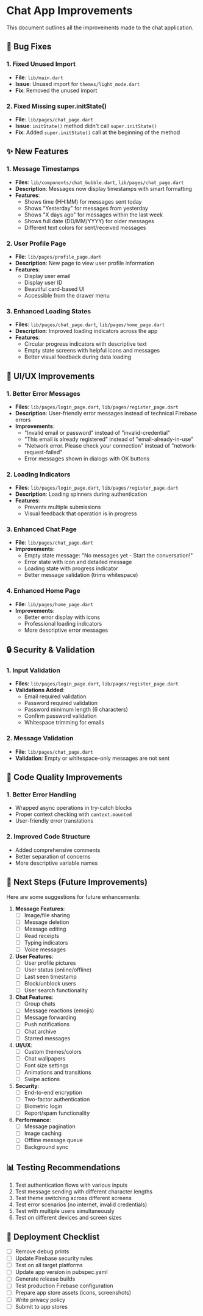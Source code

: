 # Chat App Improvements

This document outlines all the improvements made to the chat application.

## 🐛 Bug Fixes

### 1. Fixed Unused Import
- **File**: `lib/main.dart`
- **Issue**: Unused import for `themes/light_mode.dart`
- **Fix**: Removed the unused import

### 2. Fixed Missing super.initState()
- **File**: `lib/pages/chat_page.dart`
- **Issue**: `initState()` method didn't call `super.initState()`
- **Fix**: Added `super.initState()` call at the beginning of the method

## ✨ New Features

### 1. Message Timestamps
- **Files**: `lib/components/chat_bubble.dart`, `lib/pages/chat_page.dart`
- **Description**: Messages now display timestamps with smart formatting
- **Features**:
  - Shows time (HH:MM) for messages sent today
  - Shows "Yesterday" for messages from yesterday
  - Shows "X days ago" for messages within the last week
  - Shows full date (DD/MM/YYYY) for older messages
  - Different text colors for sent/received messages

### 2. User Profile Page
- **File**: `lib/pages/profile_page.dart`
- **Description**: New page to view user profile information
- **Features**:
  - Display user email
  - Display user ID
  - Beautiful card-based UI
  - Accessible from the drawer menu

### 3. Enhanced Loading States
- **Files**: `lib/pages/chat_page.dart`, `lib/pages/home_page.dart`
- **Description**: Improved loading indicators across the app
- **Features**:
  - Circular progress indicators with descriptive text
  - Empty state screens with helpful icons and messages
  - Better visual feedback during data loading

## 🎨 UI/UX Improvements

### 1. Better Error Messages
- **Files**: `lib/pages/login_page.dart`, `lib/pages/register_page.dart`
- **Description**: User-friendly error messages instead of technical Firebase errors
- **Improvements**:
  - "Invalid email or password" instead of "invalid-credential"
  - "This email is already registered" instead of "email-already-in-use"
  - "Network error. Please check your connection" instead of "network-request-failed"
  - Error messages shown in dialogs with OK buttons

### 2. Loading Indicators
- **Files**: `lib/pages/login_page.dart`, `lib/pages/register_page.dart`
- **Description**: Loading spinners during authentication
- **Features**:
  - Prevents multiple submissions
  - Visual feedback that operation is in progress

### 3. Enhanced Chat Page
- **File**: `lib/pages/chat_page.dart`
- **Improvements**:
  - Empty state message: "No messages yet - Start the conversation!"
  - Error state with icon and detailed message
  - Loading state with progress indicator
  - Better message validation (trims whitespace)

### 4. Enhanced Home Page
- **File**: `lib/pages/home_page.dart`
- **Improvements**:
  - Better error display with icons
  - Professional loading indicators
  - More descriptive error messages

## 🔒 Security & Validation

### 1. Input Validation
- **Files**: `lib/pages/login_page.dart`, `lib/pages/register_page.dart`
- **Validations Added**:
  - Email required validation
  - Password required validation
  - Password minimum length (6 characters)
  - Confirm password validation
  - Whitespace trimming for emails

### 2. Message Validation
- **File**: `lib/pages/chat_page.dart`
- **Validation**: Empty or whitespace-only messages are not sent

## 📝 Code Quality Improvements

### 1. Better Error Handling
- Wrapped async operations in try-catch blocks
- Proper context checking with `context.mounted`
- User-friendly error translations

### 2. Improved Code Structure
- Added comprehensive comments
- Better separation of concerns
- More descriptive variable names

## 🎯 Next Steps (Future Improvements)

Here are some suggestions for future enhancements:

1. **Message Features**:
   - [ ] Image/file sharing
   - [ ] Message deletion
   - [ ] Message editing
   - [ ] Read receipts
   - [ ] Typing indicators
   - [ ] Voice messages

2. **User Features**:
   - [ ] User profile pictures
   - [ ] User status (online/offline)
   - [ ] Last seen timestamp
   - [ ] Block/unblock users
   - [ ] User search functionality

3. **Chat Features**:
   - [ ] Group chats
   - [ ] Message reactions (emojis)
   - [ ] Message forwarding
   - [ ] Push notifications
   - [ ] Chat archive
   - [ ] Starred messages

4. **UI/UX**:
   - [ ] Custom themes/colors
   - [ ] Chat wallpapers
   - [ ] Font size settings
   - [ ] Animations and transitions
   - [ ] Swipe actions

5. **Security**:
   - [ ] End-to-end encryption
   - [ ] Two-factor authentication
   - [ ] Biometric login
   - [ ] Report/spam functionality

6. **Performance**:
   - [ ] Message pagination
   - [ ] Image caching
   - [ ] Offline message queue
   - [ ] Background sync

## 📊 Testing Recommendations

1. Test authentication flows with various inputs
2. Test message sending with different character lengths
3. Test theme switching across different screens
4. Test error scenarios (no internet, invalid credentials)
5. Test with multiple users simultaneously
6. Test on different devices and screen sizes

## 🚀 Deployment Checklist

- [ ] Remove debug prints
- [ ] Update Firebase security rules
- [ ] Test on all target platforms
- [ ] Update app version in pubspec.yaml
- [ ] Generate release builds
- [ ] Test production Firebase configuration
- [ ] Prepare app store assets (icons, screenshots)
- [ ] Write privacy policy
- [ ] Submit to app stores
